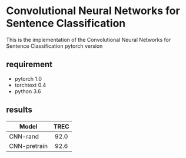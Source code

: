 # Convolutional Neural Networks for Sentence Classification
This is the implementation of the Convolutional Neural Networks for Sentence Classification pytorch version

## requirement
- pytorch 1.0  
- torchtext 0.4  
- python 3.6

## results
Model|TREC
--|:--:
CNN-rand|92.0
CNN-pretrain|92.6
